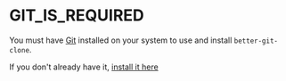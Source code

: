 # GIT_IS_REQUIRED

You must have [Git](https://git-scm.com/downloads) installed on your system to use and install `better-git-clone`.

If you don't already have it, [install it here](https://git-scm.com/downloads)
